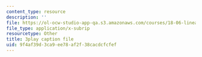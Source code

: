 ```yaml
---
content_type: resource
description: ''
file: https://ol-ocw-studio-app-qa.s3.amazonaws.com/courses/18-06-linear-algebra-spring-2010/9f4af39d3ca9ee78af2f38cacdcfcfef_vF7eyJ2g3kU.srt
file_type: application/x-subrip
resourcetype: Other
title: 3play caption file
uid: 9f4af39d-3ca9-ee78-af2f-38cacdcfcfef
---
```

